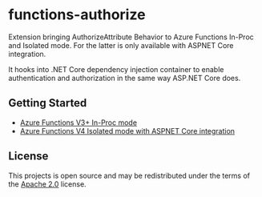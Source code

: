 # functions-authorize
Extension bringing AuthorizeAttribute Behavior to Azure Functions In-Proc and Isolated mode. For the latter is only available with ASPNET Core integration.

It hooks into .NET Core dependency injection container to enable authentication and authorization in the same way  ASP.NET Core does.

## Getting Started
- [Azure Functions V3+ In-Proc mode](./in-proc/README.md)
- [Azure Functions V4 Isolated mode with ASPNET Core integration](./isolated/README.md)

## License
This projects is open source and may be redistributed under the terms of the [Apache 2.0](http://opensource.org/licenses/Apache-2.0) license.


